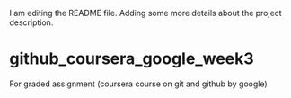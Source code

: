 I am editing the README file. Adding some more details about the project description.
# github_coursera_google_week3
For graded assignment (coursera course on git and github by google)
